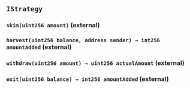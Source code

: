 ## `IStrategy`

### `skim(uint256 amount)` (external)

### `harvest(uint256 balance, address sender) → int256 amountAdded` (external)

### `withdraw(uint256 amount) → uint256 actualAmount` (external)

### `exit(uint256 balance) → int256 amountAdded` (external)
